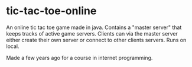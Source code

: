 # tic-tac-toe-online
An online tic tac toe game made in java. Contains a "master server" that keeps tracks of active game servers. Clients can via the master server either create their own server or connect to other clients servers. Runs on local.

Made a few years ago for a course in internet programming.
